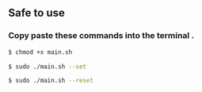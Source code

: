 ## Safe to use 
### Copy paste these commands into the terminal .
```sh
$ chmod +x main.sh

$ sudo ./main.sh --set

$ sudo ./main.sh --reset
```